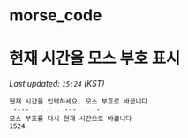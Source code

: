 # morse_code
# 현재 시간을 모스 부호 표시
<!-- MORSE_TIME_START -->
_Last updated: `15:24` (KST)_

```
현재 시간을 입력하세요. 모스 부호로 바꿉니다
.---- ..... ..--- ....-
모스 부호를 다시 현재 시간으로 바꿉니다
1524
```
<!-- MORSE_TIME_END -->
